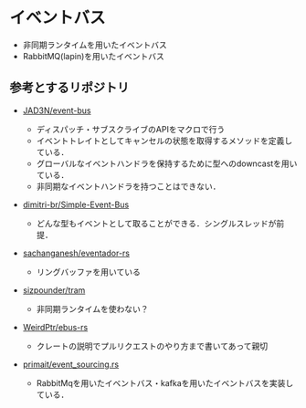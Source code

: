# イベントバス

- 非同期ランタイムを用いたイベントバス
- RabbitMQ(lapin)を用いたイベントバス

## 参考とするリポジトリ

- [JAD3N/event-bus](https://github.com/JAD3N/event-bus/tree/master)
  - ディスパッチ・サブスクライブのAPIをマクロで行う
  - イベントトレイトとしてキャンセルの状態を取得するメソッドを定義している．
  - グローバルなイベントハンドラを保持するために型へのdowncastを用いている．
  - 非同期なイベントハンドラを持つことはできない．
  
- [dimitri-br/Simple-Event-Bus](https://github.com/dimitri-br/Simple-Event-Bus)
  - どんな型もイベントとして取ることができる．シングルスレッドが前提．
- [sachanganesh/eventador-rs](https://github.com/sachanganesh/eventador-rs)
  - リングバッファを用いている
- [sizpounder/tram](https://github.com/sixpounder/tram)
  - 非同期ランタイムを使わない？
- [WeirdPtr/ebus-rs](https://github.com/WeirdPtr/ebus-rs)
  - クレートの説明でプルリクエストのやり方まで書いてあって親切

- [primait/event_sourcing.rs](https://github.com/primait/event_sourcing.rs)
  - RabbitMqを用いたイベントバス・kafkaを用いたイベントバスを実装している．
